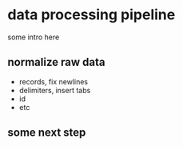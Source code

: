 # data processing pipeline
some intro here

## normalize raw data 
- records, fix newlines
- delimiters, insert tabs
- id
- etc

## some next step



